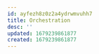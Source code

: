 ```yaml
---
id: ayfezh8z0z2a4ydrwmvuhh7
title: Orchestration
desc: ''
updated: 1679239861877
created: 1679239861877
---
```

